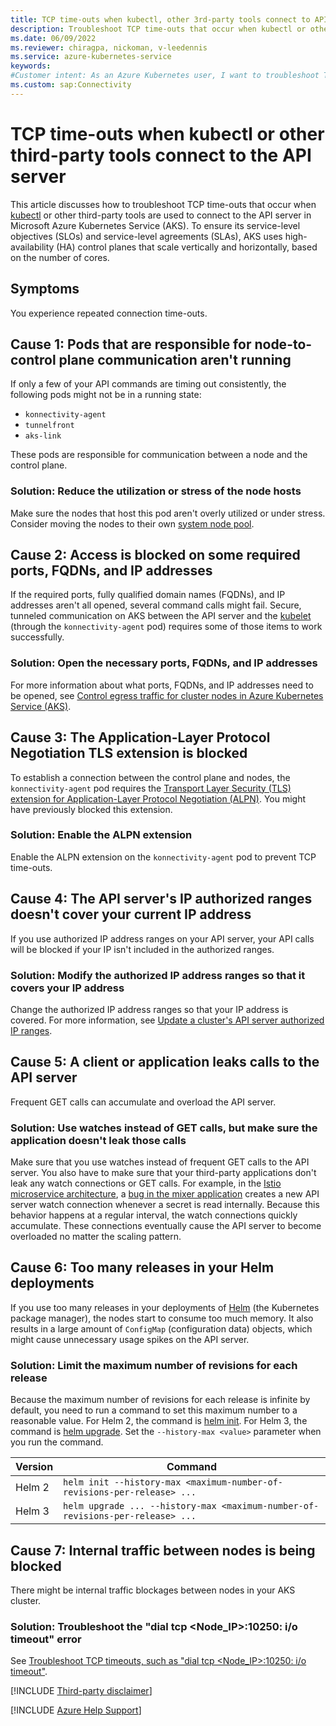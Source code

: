 ```yaml
---
title: TCP time-outs when kubectl, other 3rd-party tools connect to API
description: Troubleshoot TCP time-outs that occur when kubectl or other third-party tools connect to the API server in Azure Kubernetes Service (AKS).
ms.date: 06/09/2022
ms.reviewer: chiragpa, nickoman, v-leedennis
ms.service: azure-kubernetes-service
keywords:
#Customer intent: As an Azure Kubernetes user, I want to troubleshoot TCP connection time-outs that occur when kubectl or other third-party tools connect to the API server so that my Azure Kubernetes Service (AKS) cluster operates successfully.
ms.custom: sap:Connectivity
---
```

# TCP time-outs when kubectl or other third-party tools connect to the API server

This article discusses how to troubleshoot TCP time-outs that occur when [kubectl](https://kubernetes.io/docs/reference/kubectl/) or other third-party tools are used to connect to the API server in Microsoft Azure Kubernetes Service (AKS). To ensure its service-level objectives (SLOs) and service-level agreements (SLAs), AKS uses high-availability (HA) control planes that scale vertically and horizontally, based on the number of cores.

## Symptoms

You experience repeated connection time-outs.

## Cause 1: Pods that are responsible for node-to-control plane communication aren't running

If only a few of your API commands are timing out consistently, the following pods might not be in a running state:

- `konnectivity-agent`
- `tunnelfront`
- `aks-link`

These pods are responsible for communication between a node and the control plane.

### Solution: Reduce the utilization or stress of the node hosts

Make sure the nodes that host this pod aren't overly utilized or under stress. Consider moving the nodes to their own [system node pool](/azure/aks/use-system-pools).

## Cause 2: Access is blocked on some required ports, FQDNs, and IP addresses

If the required ports, fully qualified domain names (FQDNs), and IP addresses aren't all opened, several command calls might fail. Secure, tunneled communication on AKS between the API server and the [kubelet](https://kubernetes.io/docs/reference/command-line-tools-reference/kubelet/) (through the `konnectivity-agent` pod) requires some of those items to work successfully.

### Solution: Open the necessary ports, FQDNs, and IP addresses

For more information about what ports, FQDNs, and IP addresses need to be opened, see [Control egress traffic for cluster nodes in Azure Kubernetes Service (AKS)](/azure/aks/limit-egress-traffic).

## Cause 3: The Application-Layer Protocol Negotiation TLS extension is blocked

To establish a connection between the control plane and nodes, the `konnectivity-agent` pod requires the [Transport Layer Security (TLS) extension for Application-Layer Protocol Negotiation (ALPN)](https://datatracker.ietf.org/doc/html/rfc7301). You might have previously blocked this extension.

### Solution: Enable the ALPN extension

Enable the ALPN extension on the `konnectivity-agent` pod to prevent TCP time-outs.

## Cause 4: The API server's IP authorized ranges doesn't cover your current IP address

If you use authorized IP address ranges on your API server, your API calls will be blocked if your IP isn't included in the authorized ranges.

### Solution: Modify the authorized IP address ranges so that it covers your IP address

Change the authorized IP address ranges so that your IP address is covered. For more information, see [Update a cluster's API server authorized IP ranges](/azure/aks/api-server-authorized-ip-ranges#update-a-clusters-api-server-authorized-ip-ranges).

## Cause 5: A client or application leaks calls to the API server

Frequent GET calls can accumulate and overload the API server.

### Solution: Use watches instead of GET calls, but make sure the application doesn't leak those calls

Make sure that you use watches instead of frequent GET calls to the API server. You also have to make sure that your third-party applications don't leak any watch connections or GET calls. For example, in the [Istio microservice architecture](https://istio-releases.github.io/v0.1/docs/concepts/what-is-istio/overview.html), a [bug in the mixer application](https://github.com/istio/istio/issues/19481) creates a new API server watch connection whenever a secret is read internally. Because this behavior happens at a regular interval, the watch connections quickly accumulate. These connections eventually cause the API server to become overloaded no matter the scaling pattern.

## Cause 6: Too many releases in your Helm deployments

If you use too many releases in your deployments of [Helm](https://helm.sh/) (the Kubernetes package manager), the nodes start to consume too much memory. It also results in a large amount of `ConfigMap` (configuration data) objects, which might cause unnecessary usage spikes on the API server.

### Solution: Limit the maximum number of revisions for each release

Because the maximum number of revisions for each release is infinite by default, you need to run a command to set this maximum number to a reasonable value. For Helm 2, the command is [helm init](https://v2.helm.sh/docs/helm/#helm-init). For Helm 3, the command is [helm upgrade](https://helm.sh/docs/helm/helm_upgrade/). Set the `--history-max <value>` parameter when you run the command.

| Version | Command                                                                        |
|---------|--------------------------------------------------------------------------------|
| Helm 2  | `helm init --history-max <maximum-number-of-revisions-per-release> ...`        |
| Helm 3  | `helm upgrade ... --history-max <maximum-number-of-revisions-per-release> ...` |

## Cause 7: Internal traffic between nodes is being blocked

There might be internal traffic blockages between nodes in your AKS cluster.

### Solution: Troubleshoot the "dial tcp <Node_IP>:10250: i/o timeout" error

See [Troubleshoot TCP timeouts, such as "dial tcp <Node_IP>:10250: i/o timeout"](tcp-timeouts-dial-tcp-nodeip-10250-io-timeout.md).

[!INCLUDE [Third-party disclaimer](../../includes/third-party-disclaimer.md)]

[!INCLUDE [Azure Help Support](../../includes/azure-help-support.md)]
